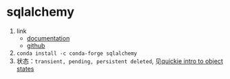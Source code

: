 # sqlalchemy

1. link
   * [documentation](https://www.sqlalchemy.org/)
   * [github](https://github.com/sqlalchemy/sqlalchemy)
2. `conda install -c conda-forge sqlalchemy`
3. 状态：`transient, pending, persistent deleted`, 见[quickie intro to object states](https://docs.sqlalchemy.org/en/13/orm/session_state_management.html#session-object-states)
